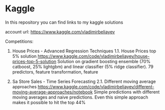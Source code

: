 # Kaggle
In this repository you can find links to my kaggle solutions

account url: https://www.kaggle.com/vladimirbeliayev

Competitions:
1. House Prices - Advanced Regression Techniques
  1.1. House Prices top 5% solution
  https://www.kaggle.com/code/vladimirbeliayev/house-prices-top-5-solution
  Solution on gradient boosting ensemble (70% catboost, 25% lightgbm) and linear classifier (5% ridge classifier). 79 predictors, feature transformation, feature
  
2. Sa Store Sales - Time Series Forecasting
  2.1. Different moving average approaches
  https://www.kaggle.com/code/vladimirbeliayev/different-moving-average-approaches/notebook
  Simple predictions with different moving averages and naive predictions. Even this simple approach makes it possible to hit the top 44%
